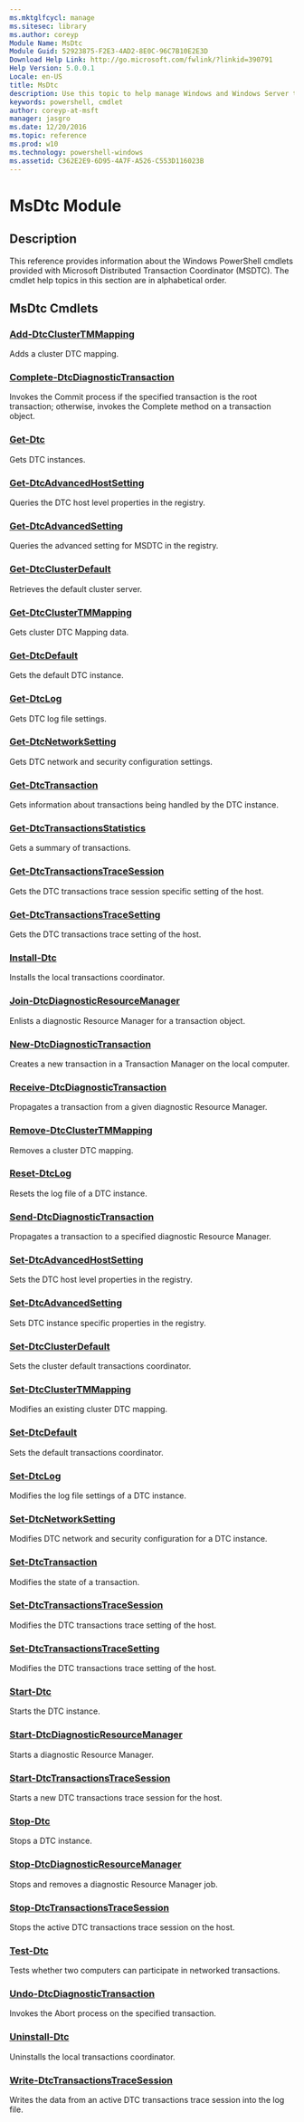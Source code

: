 ```yaml
---
ms.mktglfcycl: manage
ms.sitesec: library
ms.author: coreyp
Module Name: MsDtc
Module Guid: 52923875-F2E3-4AD2-8E0C-96C7B10E2E3D
Download Help Link: http://go.microsoft.com/fwlink/?linkid=390791
Help Version: 5.0.0.1
Locale: en-US
title: MsDtc
description: Use this topic to help manage Windows and Windows Server technologies with Windows PowerShell.
keywords: powershell, cmdlet
author: coreyp-at-msft
manager: jasgro
ms.date: 12/20/2016
ms.topic: reference
ms.prod: w10
ms.technology: powershell-windows
ms.assetid: C362E2E9-6D95-4A7F-A526-C553D116023B
---
```


# MsDtc Module
## Description
This reference provides information about the Windows PowerShell cmdlets provided with Microsoft Distributed Transaction Coordinator (MSDTC). The cmdlet help topics in this section are in alphabetical order.

## MsDtc Cmdlets
### [Add-DtcClusterTMMapping](./add-dtcclustertmmapping.md)
Adds a cluster DTC mapping.

### [Complete-DtcDiagnosticTransaction](./complete-dtcdiagnostictransaction.md)
Invokes the Commit process if the specified transaction is the root transaction; otherwise, invokes the Complete method on a transaction object.

### [Get-Dtc](./get-dtc.md)
Gets DTC instances.

### [Get-DtcAdvancedHostSetting](./get-dtcadvancedhostsetting.md)
Queries the DTC host level properties in the registry.

### [Get-DtcAdvancedSetting](./get-dtcadvancedsetting.md)
Queries the advanced setting for MSDTC in the registry.

### [Get-DtcClusterDefault](./get-dtcclusterdefault.md)
Retrieves the default cluster server.

### [Get-DtcClusterTMMapping](./get-dtcclustertmmapping.md)
Gets cluster DTC Mapping data.

### [Get-DtcDefault](./get-dtcdefault.md)
Gets the default DTC instance.

### [Get-DtcLog](./get-dtclog.md)
Gets DTC log file settings.

### [Get-DtcNetworkSetting](./get-dtcnetworksetting.md)
Gets DTC network and security configuration settings.

### [Get-DtcTransaction](./get-dtctransaction.md)
Gets information about transactions being handled by the DTC instance.

### [Get-DtcTransactionsStatistics](./get-dtctransactionsstatistics.md)
Gets a summary of transactions.

### [Get-DtcTransactionsTraceSession](./get-dtctransactionstracesession.md)
Gets the DTC transactions trace session specific setting of the host.

### [Get-DtcTransactionsTraceSetting](./get-dtctransactionstracesetting.md)
Gets the DTC transactions trace setting of the host.

### [Install-Dtc](./install-dtc.md)
Installs the local transactions coordinator.

### [Join-DtcDiagnosticResourceManager](./join-dtcdiagnosticresourcemanager.md)
Enlists a diagnostic Resource Manager for a transaction object.

### [New-DtcDiagnosticTransaction](./new-dtcdiagnostictransaction.md)
Creates a new transaction in a Transaction Manager on the local computer.

### [Receive-DtcDiagnosticTransaction](./receive-dtcdiagnostictransaction.md)
Propagates a transaction from a given diagnostic Resource Manager.

### [Remove-DtcClusterTMMapping](./remove-dtcclustertmmapping.md)
Removes a cluster DTC mapping.

### [Reset-DtcLog](./reset-dtclog.md)
Resets the log file of a DTC instance.

### [Send-DtcDiagnosticTransaction](./send-dtcdiagnostictransaction.md)
Propagates a transaction to a specified diagnostic Resource Manager.

### [Set-DtcAdvancedHostSetting](./set-dtcadvancedhostsetting.md)
Sets the DTC host level properties in the registry.

### [Set-DtcAdvancedSetting](./set-dtcadvancedsetting.md)
Sets DTC instance specific properties in the registry.

### [Set-DtcClusterDefault](./set-dtcclusterdefault.md)
Sets the cluster default transactions coordinator.

### [Set-DtcClusterTMMapping](./set-dtcclustertmmapping.md)
Modifies an existing cluster DTC mapping.

### [Set-DtcDefault](./set-dtcdefault.md)
Sets the default transactions coordinator.

### [Set-DtcLog](./set-dtclog.md)
Modifies the log file settings of a DTC instance.

### [Set-DtcNetworkSetting](./set-dtcnetworksetting.md)
Modifies DTC network and security configuration for a DTC instance.

### [Set-DtcTransaction](./set-dtctransaction.md)
Modifies the state of a transaction.

### [Set-DtcTransactionsTraceSession](./set-dtctransactionstracesession.md)
Modifies the DTC transactions trace setting of the host.

### [Set-DtcTransactionsTraceSetting](./set-dtctransactionstracesetting.md)
Modifies the DTC transactions trace setting of the host.

### [Start-Dtc](./start-dtc.md)
Starts the DTC instance.

### [Start-DtcDiagnosticResourceManager](./start-dtcdiagnosticresourcemanager.md)
Starts a diagnostic Resource Manager.

### [Start-DtcTransactionsTraceSession](./start-dtctransactionstracesession.md)
Starts a new DTC transactions trace session for the host.

### [Stop-Dtc](./stop-dtc.md)
Stops a DTC instance.

### [Stop-DtcDiagnosticResourceManager](./stop-dtcdiagnosticresourcemanager.md)
Stops and removes a diagnostic Resource Manager job.

### [Stop-DtcTransactionsTraceSession](./stop-dtctransactionstracesession.md)
Stops the active DTC transactions trace session on the host.

### [Test-Dtc](./test-dtc.md)
Tests whether two computers can participate in networked transactions.

### [Undo-DtcDiagnosticTransaction](./undo-dtcdiagnostictransaction.md)
Invokes the Abort process on the specified transaction.

### [Uninstall-Dtc](./uninstall-dtc.md)
Uninstalls the local transactions coordinator.

### [Write-DtcTransactionsTraceSession](./write-dtctransactionstracesession.md)
Writes the data from an active DTC transactions trace session into the log file.



